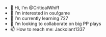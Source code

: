 - 👋 Hi, I’m @CriticalWhiff
- 👀 I’m interested in osu!game
- 🌱 I’m currently learning 727
- 💞️ I’m looking to collaborate on big PP plays
- 📫 How to reach me: Jackolant1337

<!---
CriticalWhiff/CriticalWhiff is a ✨ special ✨ repository because its `README.md` (this file) appears on your GitHub profile.
You can click the Preview link to take a look at your changes.
--->
